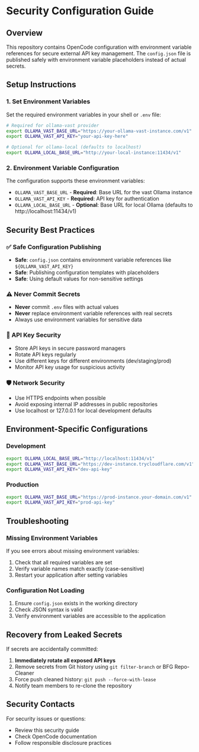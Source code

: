 # Security Configuration Guide

## Overview

This repository contains OpenCode configuration with environment variable references for secure external API key management. The `config.json` file is published safely with environment variable placeholders instead of actual secrets.

## Setup Instructions

### 1. Set Environment Variables

Set the required environment variables in your shell or `.env` file:

```bash
# Required for ollama-vast provider
export OLLAMA_VAST_BASE_URL="https://your-ollama-vast-instance.com/v1"
export OLLAMA_VAST_API_KEY="your-api-key-here"

# Optional for ollama-local (defaults to localhost)
export OLLAMA_LOCAL_BASE_URL="http://your-local-instance:11434/v1"
```

### 2. Environment Variable Configuration

The configuration supports these environment variables:

- `OLLAMA_VAST_BASE_URL` - **Required**: Base URL for the vast Ollama instance
- `OLLAMA_VAST_API_KEY` - **Required**: API key for authentication
- `OLLAMA_LOCAL_BASE_URL` - **Optional**: Base URL for local Ollama (defaults to http://localhost:11434/v1)

## Security Best Practices

### ✅ Safe Configuration Publishing

- **Safe**: `config.json` contains environment variable references like `${OLLAMA_VAST_API_KEY}`
- **Safe**: Publishing configuration templates with placeholders
- **Safe**: Using default values for non-sensitive settings

### ⚠️ Never Commit Secrets

- **Never** commit `.env` files with actual values
- **Never** replace environment variable references with real secrets
- Always use environment variables for sensitive data

### 🔐 API Key Security

- Store API keys in secure password managers
- Rotate API keys regularly
- Use different keys for different environments (dev/staging/prod)
- Monitor API key usage for suspicious activity

### 🛡️ Network Security

- Use HTTPS endpoints when possible
- Avoid exposing internal IP addresses in public repositories
- Use localhost or 127.0.0.1 for local development defaults

## Environment-Specific Configurations

### Development

```bash
export OLLAMA_LOCAL_BASE_URL="http://localhost:11434/v1"
export OLLAMA_VAST_BASE_URL="https://dev-instance.trycloudflare.com/v1"
export OLLAMA_VAST_API_KEY="dev-api-key"
```

### Production

```bash
export OLLAMA_VAST_BASE_URL="https://prod-instance.your-domain.com/v1"
export OLLAMA_VAST_API_KEY="prod-api-key"
```

## Troubleshooting

### Missing Environment Variables

If you see errors about missing environment variables:

1. Check that all required variables are set
2. Verify variable names match exactly (case-sensitive)
3. Restart your application after setting variables

### Configuration Not Loading

1. Ensure `config.json` exists in the working directory
2. Check JSON syntax is valid
3. Verify environment variables are accessible to the application

## Recovery from Leaked Secrets

If secrets are accidentally committed:

1. **Immediately rotate all exposed API keys**
2. Remove secrets from Git history using `git filter-branch` or BFG Repo-Cleaner
3. Force push cleaned history: `git push --force-with-lease`
4. Notify team members to re-clone the repository

## Security Contacts

For security issues or questions:

- Review this security guide
- Check OpenCode documentation
- Follow responsible disclosure practices
